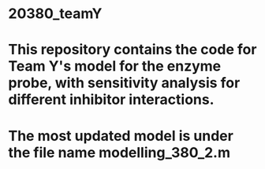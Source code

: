 # 20380_teamY

# This repository contains the code for Team Y's model for the enzyme probe, with sensitivity analysis for different inhibitor interactions.
# The most updated model is under the file name modelling_380_2.m
